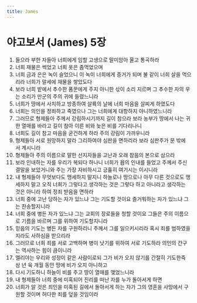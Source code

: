 ```yaml
---
title: James
---
```


# 야고보서 (James) 5장
1. 들으라 부한 자들아 너희에게 임할 고생으로 말미암아 울고 통곡하라
1. 너희 재물은 썩었고 너희 옷은 좀먹었으며
1. 너희 금과 은은 녹이 슬었으니 이 녹이 너희에게 증거가 되며 불 같이 너희 살을 먹으리라 너희가 말세에 재물을 쌓았도다
1. 보라 너희 밭에서 추수한 품꾼에게 주지 아니한 삯이 소리 지르며 그 추수한 자의 우는 소리가 만군의 주의 귀에 들렸느니라
1. 너희가 땅에서 사치하고 방종하여 살륙의 날에 너희 마음을 살찌게 하였도다
1. 너희는 의인을 정죄하고 죽였으나 그는 너희에게 대항하지 아니하였느니라
1. 그러므로 형제들아 주께서 강림하시기까지 길이 참으라 보라 농부가 땅에서 나는 귀한 열매를 바라고 길이 참아 이른 비와 늦은 비를 기다리나니
1. 너희도 길이 참고 마음을 굳건하게 하라 주의 강림이 가까우니라
1. 형제들아 서로 원망하지 말라 그리하여야 심판을 면하리라 보라 심판주가 문 밖에 서 계시니라
1. 형제들아 주의 이름으로 말한 선지자들을 고난과 오래 참음의 본으로 삼으라
1. 보라 인내하는 자를 우리가 복되다 하나니 너희가 욥의 인내를 들었고 주께서 주신 결말을 보았거니와 주는 가장 자비하시고 긍휼히 여기시는 이시니라
1. 내 형제들아 무엇보다도 맹세하지 말지니 하늘로나 땅으로나 아무 다른 것으로도 맹세하지 말고 오직 너희가 그렇다고 생각하는 것은 그렇다 하고 아니라고 생각하는 것은 아니라 하여 정죄 받음을 면하라
1. 너희 중에 고난 당하는 자가 있느냐 그는 기도할 것이요 즐거워하는 자가 있느냐 그는 찬송할지니라
1. 너희 중에 병든 자가 있느냐 그는 교회의 장로들을 청할 것이요 그들은 주의 이름으로 기름을 바르며 그를 위하여 기도할지니라
1. 믿음의 기도는 병든 자를 구원하리니 주께서 그를 일으키시리라 혹시 죄를 범하였을지라도 사하심을 받으리라
1. 그러므로 너희 죄를 서로 고백하며 병이 낫기를 위하여 서로 기도하라 의인의 간구는 역사하는 힘이 큼이니라
1. 엘리야는 우리와 성정이 같은 사람이로되 그가 비가 오지 않기를 간절히 기도한즉 삼 년 육 개월 동안 땅에 비가 오지 아니하고
1. 다시 기도하니 하늘이 비를 주고 땅이 열매를 맺었느니라
1. 내 형제들아 너희 중에 미혹되어 진리를 떠난 자를 누가 돌아서게 하면
1. 너희가 알 것은 죄인을 미혹된 길에서 돌아서게 하는 자가 그의 영혼을 사망에서 구원할 것이며 허다한 죄를 덮을 것임이라